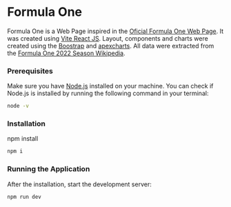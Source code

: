 # Formula One

Formula One is a Web Page inspired in the [Oficial Formula One Web Page](https://www.formula1.com/).
It was created using [Vite React JS](https://vite.dev/).
Layout, components and charts were created using the [Boostrap](https://react-bootstrap.github.io/) and [apexcharts](https://apexcharts.com/).
All data were extracted from the [Formula One 2022 Season Wikipedia](https://en.wikipedia.org/wiki/2022_Formula_One_World_ChampionshipFormula).

### Prerequisites

Make sure you have [Node.js](https://nodejs.org/en) installed on your machine. You can check if Node.js is installed by running the following command in your terminal:

```cmd
node -v
```

### Installation

npm install

```cmd
npm i
```

### Running the Application

After the installation, start the development server:

```cmd
npm run dev
```
